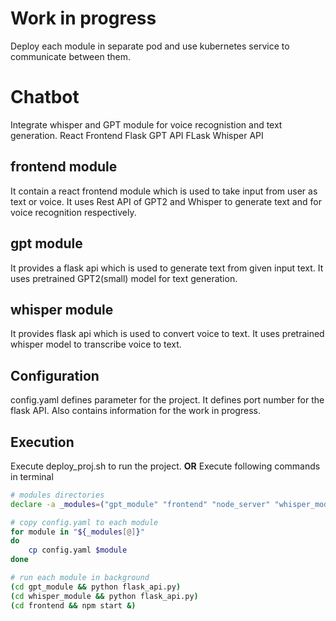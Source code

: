 # Work in progress
Deploy each module in separate pod and use kubernetes service to communicate between them.

# Chatbot
Integrate whisper and GPT module for voice recognistion and text generation. 
React Frontend
Flask GPT API
FLask Whisper API

## frontend module
It contain a react frontend module which is used to take input from user as text or voice. It uses Rest API of GPT2 and Whisper to generate text and for voice recognition respectively.

## gpt module
It provides a flask api which is used to generate text from given input text. It uses pretrained GPT2(small) model for text generation.

## whisper module
It provides flask api which is used to convert voice to text. It uses pretrained whisper model to transcribe voice to text.

## Configuration
config.yaml defines parameter for the project. It defines port number for the flask API. Also contains information for the work in progress.

## Execution
Execute deploy_proj.sh to run the project.
**OR**
Execute following commands in terminal
```bash
# modules directories
declare -a _modules=("gpt_module" "frontend" "node_server" "whisper_module")

# copy config.yaml to each module
for module in "${_modules[@]}"
do 
    cp config.yaml $module
done

# run each module in background
(cd gpt_module && python flask_api.py)
(cd whisper_module && python flask_api.py)
(cd frontend && npm start &)
```
